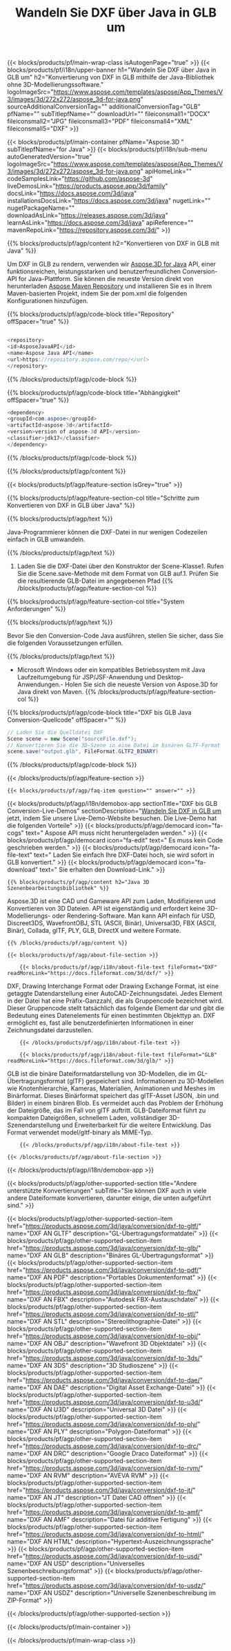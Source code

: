 ﻿---
title: Wandeln Sie DXF über Java in GLB um
weight: 530
url: /de/java/conversion/dxf-to-glb/ 
description: Beispiel-Umwandlungscode Java für das Format DXF in die Datei GLB. Verwenden Sie diesen Beispielcode, um DXF in GLB innerhalb einer beliebigen Web- oder Desktop-Java-basierten Anwendung zu konvertieren.
---
{{< blocks/products/pf/main-wrap-class isAutogenPage="true" >}}
{{< blocks/products/pf/i18n/upper-banner h1="Wandeln Sie DXF über Java in GLB um" h2="Konvertierung von DXF in GLB mithilfe der Java-Bibliothek ohne 3D-Modellierungssoftware." logoImageSrc="https://www.aspose.com/templates/aspose/App_Themes/V3/images/3d/272x272/aspose_3d-for-java.png" sourceAdditionalConversionTag="" additionalConversionTag="GLB" pfName="" subTitlepfName="" downloadUrl="" fileiconsmall1="DOCX" fileiconsmall2="JPG" fileiconsmall3="PDF" fileiconsmall4="XML" fileiconsmall5="DXF" >}}

{{< blocks/products/pf/main-container pfName="Aspose.3D " subTitlepfName="for Java" >}}
{{< blocks/products/pf/i18n/sub-menu autoGeneratedVersion="true" logoImageSrc="https://www.aspose.com/templates/aspose/App_Themes/V3/images/3d/272x272/aspose_3d-for-java.png" apiHomeLink="" codeSamplesLink="https://github.com/aspose-3d" liveDemosLink="https://products.aspose.app/3d/family" docsLink="https://docs.aspose.com/3d/java" installationsDocsLink="https://docs.aspose.com/3d/java" nugetLink="" nugetPackageName="" downloadAsLink="https://releases.aspose.com/3d/java" learnAsLink="https://docs.aspose.com/3d/java" apiReference="" mavenRepoLink="https://repository.aspose.com/3d/" >}}

{{% blocks/products/pf/agp/content h2="Konvertieren von DXF in GLB mit Java" %}}

 Um DXF in GLB zu rendern, verwenden wir
 [Aspose.3D for Java](https://products.aspose.com/3d/java) 
 API, einer funktionsreichen, leistungsstarken und benutzerfreundlichen Conversion-API for Java-Plattform. Sie können die neueste Version direkt von herunterladen
 [Aspose Maven Repository](https://repository.aspose.com/3d/) 
 und installieren Sie es in Ihrem Maven-basierten Projekt, indem Sie der pom.xml die folgenden Konfigurationen hinzufügen.

{{% blocks/products/pf/agp/code-block title="Repository" offSpacer="true" %}}

```cs

<repository>
<id>AsposeJavaAPI</id>
<name>Aspose Java API</name>
<url>https://repository.aspose.com/repo/</url>
</repository>


```

{{% /blocks/products/pf/agp/code-block %}}

{{% blocks/products/pf/agp/code-block title="Abhängigkeit" offSpacer="true" %}}

```cs
<dependency>
<groupId>com.aspose</groupId>
<artifactId>aspose-3d</artifactId>
<version>version of aspose-3d API</version>
<classifier>jdk17</classifier>
</dependency>


```

{{% /blocks/products/pf/agp/code-block %}}

{{% /blocks/products/pf/agp/content %}}

{{< blocks/products/pf/agp/feature-section isGrey="true" >}}

{{% blocks/products/pf/agp/feature-section-col title="Schritte zum Konvertieren von DXF in GLB über Java" %}}

{{% blocks/products/pf/agp/text %}}

 Java-Programmierer können die DXF-Datei in nur wenigen Codezeilen einfach in GLB umwandeln.

{{% /blocks/products/pf/agp/text %}}

1. Laden Sie die DXF-Datei über den Konstruktor der Scene-Klasse1. Rufen Sie die Scene.save-Methode mit dem Format von GLB auf.1. Prüfen Sie die resultierende GLB-Datei im angegebenen Pfad
{{% /blocks/products/pf/agp/feature-section-col %}}

{{% blocks/products/pf/agp/feature-section-col title="System Anforderungen" %}}

{{% blocks/products/pf/agp/text %}}

 Bevor Sie den Conversion-Code Java ausführen, stellen Sie sicher, dass Sie die folgenden Voraussetzungen erfüllen.

{{% /blocks/products/pf/agp/text %}}

- Microsoft Windows oder ein kompatibles Betriebssystem mit Java Laufzeitumgebung für JSP/JSF-Anwendung und Desktop-Anwendungen.- Holen Sie sich die neueste Version von Aspose.3D for Java direkt von Maven.
{{% /blocks/products/pf/agp/feature-section-col %}}

{{% blocks/products/pf/agp/code-block title="DXF bis GLB Java Conversion-Quellcode" offSpacer="" %}}

```cs
// Laden Sie die Quelldatei DXF
Scene scene = new Scene("sourceFile.dxf");
// Konvertieren Sie die 3D-Szene in eine Datei im binären GLTF-Format
scene.save("output.glb", FileFormat.GLTF2_BINARY)

```

{{% /blocks/products/pf/agp/code-block %}}

{{< /blocks/products/pf/agp/feature-section >}}

    {{< blocks/products/pf/agp/faq-item question="" answer="" >}}
 

<!-- aboutfile Starts -->

{{< blocks/products/pf/agp/i18n/demobox-app sectionTitle="DXF bis GLB Conversion-Live-Demos" sectionDescription="[Wandeln Sie DXF in GLB um](https://products.aspose.app/3d/conversion/dxf-to-glb) jetzt, indem Sie unsere Live-Demo-Website besuchen. Die Live-Demo hat die folgenden Vorteile" >}}
        {{< blocks/products/pf/agp/democard icon="fa-cogs" text=" Aspose API muss nicht heruntergeladen werden." >}}
        {{< blocks/products/pf/agp/democard icon="fa-edit" text=" Es muss kein Code geschrieben werden." >}}
        {{< blocks/products/pf/agp/democard icon="fa-file-text" text=" Laden Sie einfach Ihre DXF-Datei hoch, sie wird sofort in GLB konvertiert." >}}
        {{< blocks/products/pf/agp/democard icon="fa-download" text=" Sie erhalten den Download-Link." >}}

    {{% blocks/products/pf/agp/content h2="Java 3D Szenenbearbeitungsbibliothek" %}}

 Aspose.3D ist eine CAD und Gameware API zum Laden, Modifizieren und Konvertieren von 3D Dateien. API ist eigenständig und erfordert keine 3D-Modellierungs- oder Rendering-Software. Man kann API einfach für USD, Discreet3DS, WavefrontOBJ, STL (ASCII, Binär), Universal3D, FBX (ASCII, Binär), Collada, glTF, PLY, GLB, DirectX und weitere Formate. 



    {{% /blocks/products/pf/agp/content %}}

    {{< blocks/products/pf/agp/about-file-section >}}

        {{< blocks/products/pf/agp/i18n/about-file-text fileFormat="DXF" readMoreLink="https://docs.fileformat.com/3d/dxf/" >}}

DXF, Drawing Interchange Format oder Drawing Exchange Format, ist eine getaggte Datendarstellung einer AutoCAD-Zeichnungsdatei. Jedes Element in der Datei hat eine Präfix-Ganzzahl, die als Gruppencode bezeichnet wird. Dieser Gruppencode stellt tatsächlich das folgende Element dar und gibt die Bedeutung eines Datenelements für einen bestimmten Objekttyp an. DXF ermöglicht es, fast alle benutzerdefinierten Informationen in einer Zeichnungsdatei darzustellen.

        {{< /blocks/products/pf/agp/i18n/about-file-text >}}

        {{< blocks/products/pf/agp/i18n/about-file-text fileFormat="GLB" readMoreLink="https://docs.fileformat.com/3d/glb/" >}}

GLB ist die binäre Dateiformatdarstellung von 3D-Modellen, die im GL-Übertragungsformat (glTF) gespeichert sind. Informationen zu 3D-Modellen wie Knotenhierarchie, Kameras, Materialien, Animationen und Meshes im Binärformat. Dieses Binärformat speichert das glTF-Asset (JSON, .bin und Bilder) in einem binären Blob. Es vermeidet auch das Problem der Erhöhung der Dateigröße, das im Fall von glTF auftritt. GLB-Dateiformat führt zu kompakten Dateigrößen, schnellem Laden, vollständiger 3D-Szenendarstellung und Erweiterbarkeit für die weitere Entwicklung. Das Format verwendet model/gltf-binary als MIME-Typ.


        {{< /blocks/products/pf/agp/i18n/about-file-text >}}

    {{< /blocks/products/pf/agp/about-file-section >}}

{{< /blocks/products/pf/agp/i18n/demobox-app >}}

<!-- aboutfile Ends -->

{{< blocks/products/pf/agp/other-supported-section title="Andere unterstützte Konvertierungen" subTitle="Sie können DXF auch in viele andere Dateiformate konvertieren, darunter einige, die unten aufgeführt sind." >}}

{{< blocks/products/pf/agp/other-supported-section-item href="https://products.aspose.com/3d/java/conversion/dxf-to-gltf/" name="DXF AN GLTF" description="GL-Übertragungsformatdatei" >}}
{{< blocks/products/pf/agp/other-supported-section-item href="https://products.aspose.com/3d/java/conversion/dxf-to-glb/" name="DXF AN GLB" description="Binäres GL-Übertragungsformat" >}}
{{< blocks/products/pf/agp/other-supported-section-item href="https://products.aspose.com/3d/java/conversion/dxf-to-pdf/" name="DXF AN PDF" description="Portables Dokumentenformat" >}}
{{< blocks/products/pf/agp/other-supported-section-item href="https://products.aspose.com/3d/java/conversion/dxf-to-fbx/" name="DXF AN FBX" description="Autodesk FBX-Austauschdatei" >}}
{{< blocks/products/pf/agp/other-supported-section-item href="https://products.aspose.com/3d/java/conversion/dxf-to-stl/" name="DXF AN STL" description="Stereolithographie-Datei" >}}
{{< blocks/products/pf/agp/other-supported-section-item href="https://products.aspose.com/3d/java/conversion/dxf-to-obj/" name="DXF AN OBJ" description="Wavefront 3D Objektdatei" >}}
{{< blocks/products/pf/agp/other-supported-section-item href="https://products.aspose.com/3d/java/conversion/dxf-to-3ds/" name="DXF AN 3DS" description="3D Studioszene" >}}
{{< blocks/products/pf/agp/other-supported-section-item href="https://products.aspose.com/3d/java/conversion/dxf-to-dae/" name="DXF AN DAE" description="Digital Asset Exchange-Datei" >}}
{{< blocks/products/pf/agp/other-supported-section-item href="https://products.aspose.com/3d/java/conversion/dxf-to-u3d/" name="DXF AN U3D" description="Universal 3D Datei" >}}
{{< blocks/products/pf/agp/other-supported-section-item href="https://products.aspose.com/3d/java/conversion/dxf-to-ply/" name="DXF AN PLY" description="Polygon-Dateiformat" >}}
{{< blocks/products/pf/agp/other-supported-section-item href="https://products.aspose.com/3d/java/conversion/dxf-to-drc/" name="DXF AN DRC" description="Google Draco Dateiformat" >}}
{{< blocks/products/pf/agp/other-supported-section-item href="https://products.aspose.com/3d/java/conversion/dxf-to-rvm/" name="DXF AN RVM" description="AVEVA RVM" >}}
{{< blocks/products/pf/agp/other-supported-section-item href="https://products.aspose.com/3d/java/conversion/dxf-to-jt/" name="DXF AN JT" description="JT Datei CAD öffnen" >}}
{{< blocks/products/pf/agp/other-supported-section-item href="https://products.aspose.com/3d/java/conversion/dxf-to-amf/" name="DXF AN AMF" description="Datei für additive Fertigung" >}}
{{< blocks/products/pf/agp/other-supported-section-item href="https://products.aspose.com/3d/java/conversion/dxf-to-html/" name="DXF AN HTML" description="Hypertext-Auszeichnungssprache" >}}
{{< blocks/products/pf/agp/other-supported-section-item href="https://products.aspose.com/3d/java/conversion/dxf-to-usd/" name="DXF AN USD" description="Universelles Szenenbeschreibungsformat" >}}
{{< blocks/products/pf/agp/other-supported-section-item href="https://products.aspose.com/3d/java/conversion/dxf-to-usdz/" name="DXF AN USDZ" description="Universelle Szenenbeschreibung im ZIP-Format" >}}

{{< /blocks/products/pf/agp/other-supported-section >}}

{{< /blocks/products/pf/main-container >}}
    
{{< /blocks/products/pf/main-wrap-class >}}